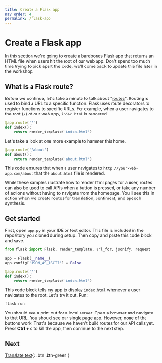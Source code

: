 ```yaml
---
title: Create a Flask app
nav_order: 4
permalink: /flask-app
---
```


# Create a Flask app

In this section we're going to create a barebones Flask app that returns an HTML file when users hit the root of our web app. Don't spend too much time trying to pick apart the code, we'll come back to update this file later in the workshop.

## What is a Flask route?

Before we continue, let's take a minute to talk about "[routes](http://flask.pocoo.org/docs/1.0/api/#flask.Flask.route)". Routing is used to bind a URL to a specific function. Flask uses route decorators to register functions to specific URLs. For example, when a user navigates to the root (`/`) of our web app, `index.html` is rendered.  

```python
@app.route('/')
def index():
    return render_template('index.html')
```

Let's take a look at one more example to hammer this home.

```python
@app.route('/about')
def about():
    return render_template('about.html')
```

This code ensures that when a user navigates to `http://your-web-app.com/about` that the `about.html` file is rendered.

While these samples illustrate how to render html pages for a user, routes can also be used to call APIs when a button is pressed, or take any number of actions without having to navigate from the homepage. You'll see this in action when we create routes for translation, sentiment, and speech synthesis.

## Get started

First, open `app.py` in your IDE or text editor. This file is included in the repository you cloned during setup. Then copy and paste this code block and save.

```python
from flask import Flask, render_template, url_for, jsonify, request

app = Flask(__name__)
app.config['JSON_AS_ASCII'] = False

@app.route('/')
def index():
    return render_template('index.html')
```

This code block tells my app to display `index.html` whenever a user navigates to the root. Let's try it out. Run:
```
flask run
```

You should see a print out for a local server. Open a browser and navigate to that URL. You should see our single page app. However, none of the buttons work. That's because we haven't build routes for our API calls yet. Press **Ctrl + c** to kill the app, then continue to the next step.

## Next

[Translate text](translate-text){: .btn .btn-green }
